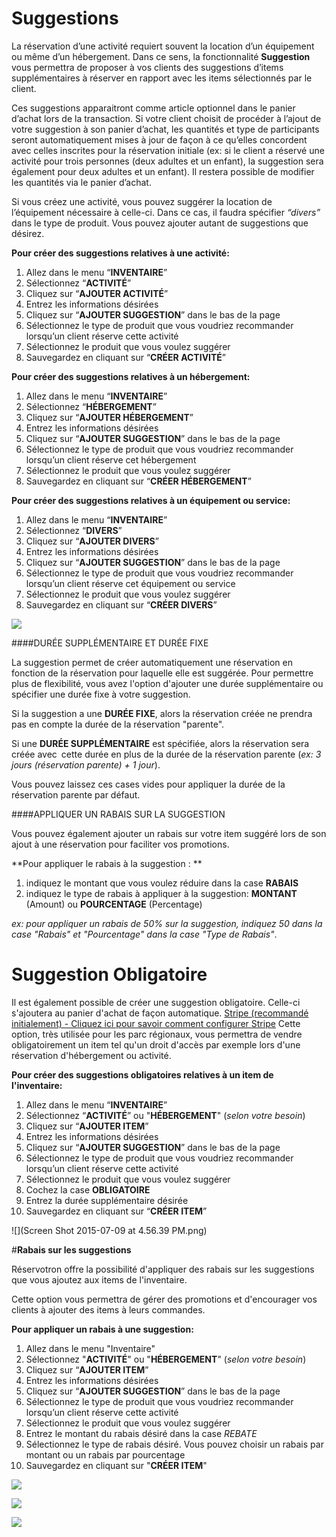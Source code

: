 # Suggestions

La réservation d’une activité requiert souvent la location d’un équipement ou même d’un hébergement. Dans ce sens, la fonctionnalité **Suggestion** vous permettra de proposer à vos clients des suggestions d’items supplémentaires à réserver en rapport avec les items sélectionnés par le client. 

Ces suggestions apparaitront comme article optionnel dans le panier d’achat lors de la transaction. Si votre client choisit de procéder à l’ajout de votre suggestion à son panier d’achat, les quantités et type de participants seront automatiquement mises à jour de façon à ce qu’elles concordent avec celles inscrites pour la réservation initiale (ex: si le client a réservé une activité pour trois personnes (deux adultes et un enfant), la suggestion sera également pour deux adultes et un enfant). Il restera possible de modifier les quantités via le panier d’achat. 

Si vous créez une activité, vous pouvez suggérer la location de l’équipement nécessaire à celle-ci. Dans ce cas, il faudra spécifier *“divers”* dans le type de produit. Vous pouvez ajouter autant de suggestions que désirez.

**Pour créer des suggestions relatives à une activité:**
1. Allez dans le menu “**INVENTAIRE**”
1. Sélectionnez  “**ACTIVITÉ**”
1. Cliquez sur “**AJOUTER ACTIVITÉ**”
1. Entrez les informations désirées
1. Cliquez sur “**AJOUTER SUGGESTION**” dans le bas de la page
1. Sélectionnez le type de produit que vous voudriez recommander lorsqu’un client réserve cette activité
1. Sélectionnez le produit que vous voulez suggérer
1. Sauvegardez en cliquant sur “**CRÉER ACTIVITÉ**”

**Pour créer des suggestions relatives à un hébergement:**
1. Allez dans le menu “**INVENTAIRE**”
1. Sélectionnez “**HÉBERGEMENT**”
1. Cliquez sur “**AJOUTER HÉBERGEMENT**”
1. Entrez les informations désirées
1. Cliquez sur “**AJOUTER SUGGESTION**” dans le bas de la page
1. Sélectionnez le type de produit que vous voudriez recommander lorsqu’un client réserve cet hébergement
1. Sélectionnez le produit que vous voulez suggérer
1. Sauvegardez en cliquant sur “**CRÉER HÉBERGEMENT**”

**Pour créer des suggestions relatives à un équipement ou service:**
1. Allez dans le menu “**INVENTAIRE**”
1. Sélectionnez “**DIVERS**”
1. Cliquez sur “**AJOUTER DIVERS**”
1. Entrez les informations désirées
1. Cliquez sur “**AJOUTER SUGGESTION**” dans le bas de la page
1. Sélectionnez le type de produit que vous voudriez recommander lorsqu’un client réserve cet équipement ou service
1. Sélectionnez le produit que vous voulez suggérer
1. Sauvegardez en cliquant sur “**CRÉER DIVERS**”


![](https://monosnap.com/file/bvxjapP3xHJWmWkpt0RETgu4ILMInT.png)


####DURÉE SUPPLÉMENTAIRE ET DURÉE FIXE

La suggestion permet de créer automatiquement une réservation en fonction de la réservation pour laquelle elle est suggérée. Pour permettre plus de flexibilité, vous avez l'option d'ajouter une durée supplémentaire ou spécifier une durée fixe à votre suggestion.

Si la suggestion a une **DURÉE FIXE**, alors la réservation créée ne prendra pas en compte la durée de la réservation "parente".

Si une **DURÉE SUPPLÉMENTAIRE** est spécifiée, alors la réservation sera créée avec cette durée en plus de la durée de la réservation parente (*ex: 3 jours (réservation parente) + 1 jour*).

Vous pouvez laissez ces cases vides pour appliquer la durée de la réservation parente par défaut. 


####APPLIQUER UN RABAIS SUR LA SUGGESTION

Vous pouvez également ajouter un rabais sur votre item suggéré lors de son ajout à une réservation pour faciliter vos promotions. 

**Pour appliquer le rabais à la suggestion : **
1. indiquez le montant que vous voulez réduire dans la case **RABAIS**
2. indiquez le type de rabais à appliquer à la suggestion: **MONTANT** (Amount) ou **POURCENTAGE** (Percentage)

*ex: pour appliquer un rabais de 50% sur la suggestion, indiquez 50 dans la case "Rabais" et "Pourcentage" dans la case "Type de Rabais"*.

# **Suggestion Obligatoire**



Il est également possible de créer une suggestion obligatoire. Celle-ci s'ajoutera au panier d'achat de façon automatique.
[Stripe (recommandé initialement) - Cliquez ici pour savoir comment configurer Stripe](stripe.md)
Cette option, très utilisée pour les parc régionaux, vous permettra de vendre obligatoirement un item tel qu'un droit d'accès par exemple lors d'une réservation d'hébergement ou activité.

**Pour créer des suggestions obligatoires relatives à un item de l'inventaire:**

1. Allez dans le menu “**INVENTAIRE**”
1. Sélectionnez “**ACTIVITÉ**” ou "**HÉBERGEMENT**" (*selon votre besoin*)
1. Cliquez sur “**AJOUTER ITEM**”
1. Entrez les informations désirées
1. Cliquez sur “**AJOUTER SUGGESTION**” dans le bas de la page
1. Sélectionnez le type de produit que vous voudriez recommander lorsqu’un client réserve cette activité
1. Sélectionnez le produit que vous voulez suggérer
2. Cochez la case **OBLIGATOIRE**
3. Entrez la durée supplémentaire désirée
1. Sauvegardez en cliquant sur “**CRÉER ITEM**”

![](Screen Shot 2015-07-09 at 4.56.39 PM.png)


#**Rabais sur les suggestions**

Réservotron offre la possibilité d'appliquer des rabais sur les suggestions que vous ajoutez aux items de l'inventaire. 

Cette option vous permettra de gérer des promotions et d'encourager vos clients à ajouter des items à leurs commandes.

**Pour appliquer un rabais à une suggestion:**
1. Allez dans le menu "Inventaire"
2. Sélectionnez "**ACTIVITÉ**" ou "**HÉBERGEMENT**" (*selon votre besoin*)
3. Cliquez sur “**AJOUTER ITEM**”
1. Entrez les informations désirées
1. Cliquez sur “**AJOUTER SUGGESTION**” dans le bas de la page
1. Sélectionnez le type de produit que vous voudriez recommander lorsqu’un client réserve cette activité
1. Sélectionnez le produit que vous voulez suggérer
2. Entrez le montant du rabais désiré dans la case *REBATE*
3. Sélectionnez le type de rabais désiré. Vous pouvez choisir un rabais par montant ou un rabais par pourcentage
4. Sauvegardez en cliquant sur "**CRÉER ITEM**"

![](https://api.monosnap.com/rpc/file/download?id=cqfQOd1DQXVwOL3VrxbOGOI8Fig94D) 

![](https://api.monosnap.com/rpc/file/download?id=ZQTFoygaPOGf30gesxTriZyZVbXIAj)

![](https://api.monosnap.com/rpc/file/download?id=g4gh9SFxApLVBsVwTvwnnthAFiXpQQ)